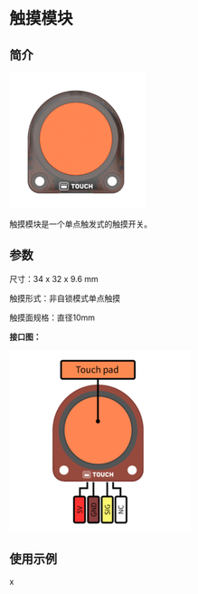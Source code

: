 # 触摸模块

## 简介

![](./images/render_touch.png)

触摸模块是一个单点触发式的触摸开关。

## 参数

尺寸：34 x 32 x 9.6 mm

触摸形式：非自锁模式单点触摸

触摸面规格：直径10mm

**接口图：**

![](./images/pinout_touch.png)

## 使用示例

x
